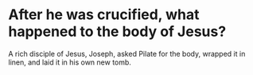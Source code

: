 # After he was crucified, what happened to the body of Jesus?

A rich disciple of Jesus, Joseph, asked Pilate for the body, wrapped it in linen, and laid it in his own new tomb.
